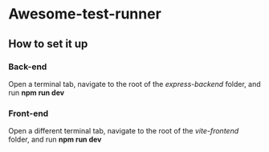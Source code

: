 # Awesome-test-runner

## How to set it up

### Back-end
Open a terminal tab, navigate to the root of the *express-backend* folder, and run **npm run dev**

### Front-end
Open a different terminal tab, navigate to the root of the *vite-frontend* folder, and run **npm run dev**
